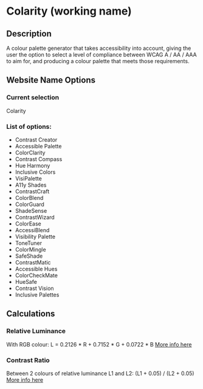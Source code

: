 # Colarity (working name)

## Description

A colour palette generator that takes accessibility into account, giving the user the option to select a level of compliance between WCAG A / AA / AAA to aim for, and producing a colour palette that meets those requirements.

## Website Name Options

### Current selection
Colarity

### List of options:
* Contrast Creator
* Accessible Palette
* ColorClarity
* Contrast Compass
* Hue Harmony
* Inclusive Colors
* VisiPalette
* A11y Shades
* ContrastCraft
* ColorBlend
* ColorGuard
* ShadeSense
* ContrastWizard
* ColorEase
* AccessiBlend
* Visibility Palette
* ToneTuner
* ColorMingle
* SafeShade
* ContrastMatic
* Accessible Hues
* ColorCheckMate
* HueSafe
* Contrast Vision
* Inclusive Palettes

## Calculations

### Relative Luminance
With RGB colour:
L = 0.2126 * R + 0.7152 * G + 0.0722 * B
[More info here](https://www.w3.org/WAI/GL/wiki/Relative_luminance)

### Contrast Ratio
Between 2 colours of relative luminance L1 and L2:
(L1 + 0.05) / (L2 + 0.05)
[More info here](https://www.accessibility-developer-guide.com/knowledge/colours-and-contrast/how-to-calculate/)
